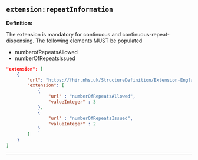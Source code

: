 ## `extension:repeatInformation`

<b>Definition:</b><br>

The extension is mandatory for continuous and continuous-repeat-dispensing. The following elements MUST be populated

- numberofRepeatsAllowed
- numberOfRepeatsIssued

```json
"extension": [
    {
        "url": "https://fhir.nhs.uk/StructureDefinition/Extension-England-EPSRepeatInformation",
        "extension": [
            {
                "url" : "numberOfRepeatsAllowed",
                "valueInteger" : 3
            },
            {
                "url" : "numberOfRepeatsIssued",
                "valueInteger" : 2
            }
        ]
    }
]
```

---
